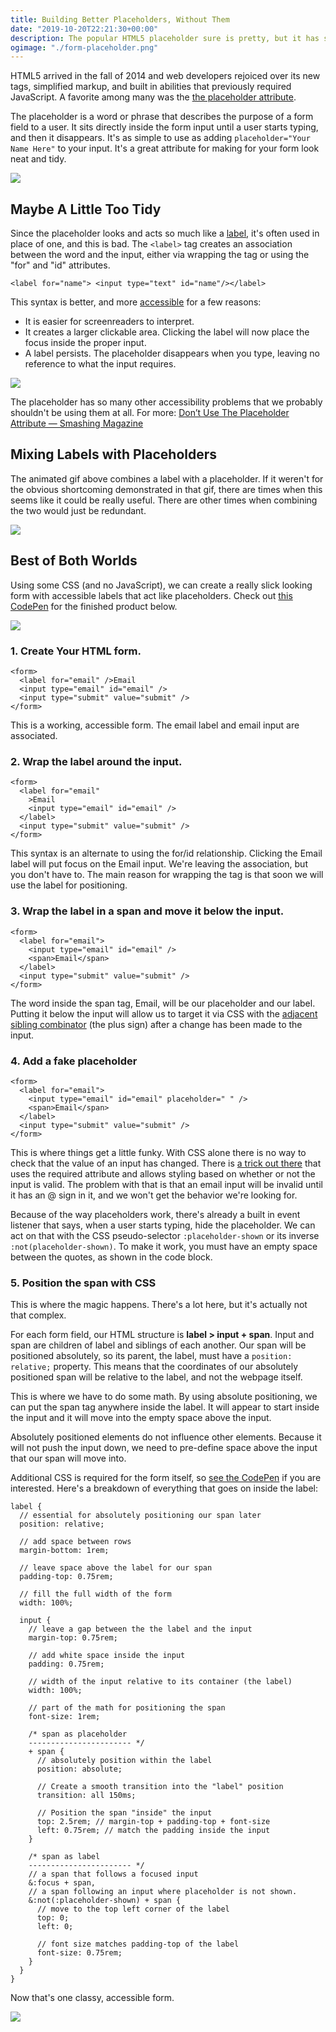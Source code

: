 ```yaml
---
title: Building Better Placeholders, Without Them
date: "2019-10-20T22:21:30+00:00"
description: The popular HTML5 placeholder sure is pretty, but it has several accessibility problems. Let's build a better one with CSS.
ogimage: "./form-placeholder.png"
---
```


HTML5 arrived in the fall of 2014 and web developers rejoiced over its new tags, simplified markup, and built in abilities that previously required JavaScript. A favorite among many was the [the placeholder attribute](https://html.spec.whatwg.org/multipage/input.html#the-placeholder-attribute).

The placeholder is a word or phrase that describes the purpose of a form field to a user. It sits directly inside the form input until a user starts typing, and then it disappears. It's as simple to use as adding `placeholder="Your Name Here"` to your input. It's a great attribute for making for your form look neat and tidy.

![](form-placeholder.png)

## Maybe A Little Too Tidy

Since the placeholder looks and acts so much like a [label](https://developer.mozilla.org/en-US/docs/Web/HTML/Element/label), it's often used in place of one, and this is bad. The `<label>` tag creates an association between the word and the input, either via wrapping the tag or using the "for" and "id" attributes.

```html{numberLines: true}
<label for="name"> <input type="text" id="name"/></label>
```

This syntax is better, and more [accessible](https://developer.mozilla.org/en-US/docs/Learn/Accessibility/HTML) for a few reasons:

- It is easier for screenreaders to interpret.
- It creates a larger clickable area. Clicking the label will now place the focus inside the proper input.
- A label persists. The placeholder disappears when you type, leaving no reference to what the input requires.

![](form-password.gif)

The placeholder has so many other accessibility problems that we probably shouldn't be using them at all. For more: [Don’t Use The Placeholder Attribute — Smashing Magazine](https://www.smashingmagazine.com/2018/06/placeholder-attribute/)

## Mixing Labels with Placeholders

The animated gif above combines a label with a placeholder. If it weren't for the obvious shortcoming demonstrated in that gif, there are times when this seems like it could be really useful. There are other times when combining the two would just be redundant.

![](form-placeholder-2.png)

## Best of Both Worlds

Using some CSS (and no JavaScript), we can create a really slick looking form with accessible labels that act like placeholders. Check out [this CodePen](https://codepen.io/keefblurgu/full/PoobBdd) for the finished product below.

![](forms.gif)

### 1. Create Your HTML form.

```html{numberLines: true}
<form>
  <label for="email" />Email
  <input type="email" id="email" />
  <input type="submit" value="submit" />
</form>
```

This is a working, accessible form. The email label and email input are associated.

### 2. Wrap the label around the input.

```html{numberLines: true}
<form>
  <label for="email"
    >Email
    <input type="email" id="email" />
  </label>
  <input type="submit" value="submit" />
</form>
```

This syntax is an alternate to using the for/id relationship. Clicking the Email label will put focus on the Email input. We're leaving the association, but you don't have to. The main reason for wrapping the tag is that soon we will use the label for positioning.

### 3. Wrap the label in a span and move it below the input.

```html{numberLines: true}
<form>
  <label for="email">
    <input type="email" id="email" />
    <span>Email</span>
  </label>
  <input type="submit" value="submit" />
</form>
```

The word inside the span tag, Email, will be our placeholder and our label. Putting it below the input will allow us to target it via CSS with the [adjacent sibling combinator](https://developer.mozilla.org/en-US/docs/Web/CSS/Adjacent_sibling_combinator) (the plus sign) after a change has been made to the input.

### 4. Add a fake placeholder

```html{numberLines: true}
<form>
  <label for="email">
    <input type="email" id="email" placeholder=" " />
    <span>Email</span>
  </label>
  <input type="submit" value="submit" />
</form>
```

This is where things get a little funky. With CSS alone there is no way to check that the value of an input has changed. There is [a trick out there](https://stackoverflow.com/questions/3617020/matching-an-empty-input-box-using-css) that uses the required attribute and allows styling based on whether or not the input is valid. The problem with that is that an email input will be invalid until it has an @ sign in it, and we won't get the behavior we're looking for.

Because of the way placeholders work, there's already a built in event listener that says, when a user starts typing, hide the placeholder. We can act on that with the CSS pseudo-selector `:placeholder-shown` or its inverse `:not(placeholder-shown)`. To make it work, you must have an empty space between the quotes, as shown in the code block.

### 5. Position the span with CSS

This is where the magic happens. There's a lot here, but it's actually not that complex.

For each form field, our HTML structure is **label > input + span**. Input and span are children of label and siblings of each another. Our span will be positioned absolutely, so its parent, the label, must have a `position: relative;` property. This means that the coordinates of our absolutely positioned span will be relative to the label, and not the webpage itself.

This is where we have to do some math. By using absolute positioning, we can put the span tag anywhere inside the label. It will appear to start inside the input and it will move into the empty space above the input.

Absolutely positioned elements do not influence other elements. Because it will not push the input down, we need to pre-define space above the input that our span will move into.

Additional CSS is required for the form itself, so [see the CodePen](https://codepen.io/keefblurgu/pen/PoobBdd) if you are interested. Here's a breakdown of everything that goes on inside the label:

```scss{numberLines: true}
label {
  // essential for absolutely positioning our span later
  position: relative;

  // add space between rows
  margin-bottom: 1rem;

  // leave space above the label for our span
  padding-top: 0.75rem;

  // fill the full width of the form
  width: 100%;

  input {
    // leave a gap between the the label and the input
    margin-top: 0.75rem;

    // add white space inside the input
    padding: 0.75rem;

    // width of the input relative to its container (the label)
    width: 100%;

    // part of the math for positioning the span
    font-size: 1rem;

    /* span as placeholder
    ----------------------- */
    + span {
      // absolutely position within the label
      position: absolute;

      // Create a smooth transition into the "label" position
      transition: all 150ms;

      // Position the span "inside" the input
      top: 2.5rem; // margin-top + padding-top + font-size
      left: 0.75rem; // match the padding inside the input
    }

    /* span as label
    ----------------------- */
    // a span that follows a focused input
    &:focus + span, 
    // a span following an input where placeholder is not shown.
    &:not(:placeholder-shown) + span {
      // move to the top left corner of the label
      top: 0;
      left: 0;

      // font size matches padding-top of the label
      font-size: 0.75rem;
    }
  }
}
```

Now that's one classy, accessible form.

[![](forms.gif)](https://codepen.io/keefblurgu/full/PoobBdd)
